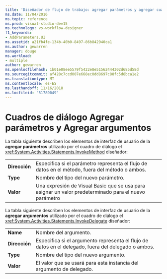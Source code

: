 ```yaml
---
title: 'Diseñador de flujo de trabajo: agregar parámetros y agregar cuadros de diálogo argumentos'
ms.date: 11/04/2016
ms.topic: reference
ms.prod: visual-studio-dev15
ms.technology: vs-workflow-designer
f1_keywords:
- AddParameters.UI
ms.assetid: a21fb4fe-134b-40b0-8497-86b842940ca1
ms.author: gewarren
manager: douge
ms.workload:
- multiple
author: gewarren
ms.openlocfilehash: 1b01e08ee5579f5422e8e51562444302d685d58d
ms.sourcegitcommit: af428c7ccd007e668ec0dd8697c88fc5d8bca1e2
ms.translationtype: MT
ms.contentlocale: es-ES
ms.lasthandoff: 11/16/2018
ms.locfileid: "51789049"
---
```

# <a name="add-parameters-and-add-arguments-dialog-boxes"></a>Cuadros de diálogo Agregar parámetros y Agregar argumentos

La tabla siguiente describen los elementos de interfaz de usuario de la **agregar parámetros** utilizado por el cuadro de diálogo el <xref:System.Activities.Statements.InvokeMethod> diseñador:

|||
|-|-|
|**Dirección**|Especifica si el parámetro representa el flujo de datos en el método, fuera del método o ambos.|
|**Type**|Nombre del tipo del nuevo parámetro.|
|**Valor**|Una expresión de Visual Basic que se usa para asignar un valor predeterminado para el nuevo parámetro|

La tabla siguiente describen los elementos de interfaz de usuario de la **agregar argumentos** utilizado por el cuadro de diálogo el <xref:System.Activities.Statements.InvokeDelegate> diseñador:

|||
|-|-|
|**Name**|Nombre del argumento.|
|**Dirección**|Especifica si el argumento representa el flujo de datos en el delegado, fuera del delegado o ambos.|
|**Type**|Nombre del tipo del nuevo argumento.|
|**Valor**|El valor que se usará para esta instancia del argumento de delegado.|